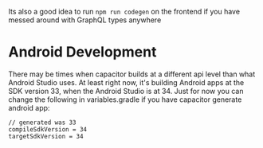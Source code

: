 Its also a good idea to run `npm run codegen` on the frontend if you have messed around 
with GraphQL types anywhere

# Android Development
There may be times when capacitor builds at a different api level than what Android Studio uses. At least right now, it's building Android apps at the SDK version 33, when the Android Studio is at 34. Just for now you can change the following in variables.gradle if you have capacitor generate android app:
```
// generated was 33
compileSdkVersion = 34 
targetSdkVersion = 34
```